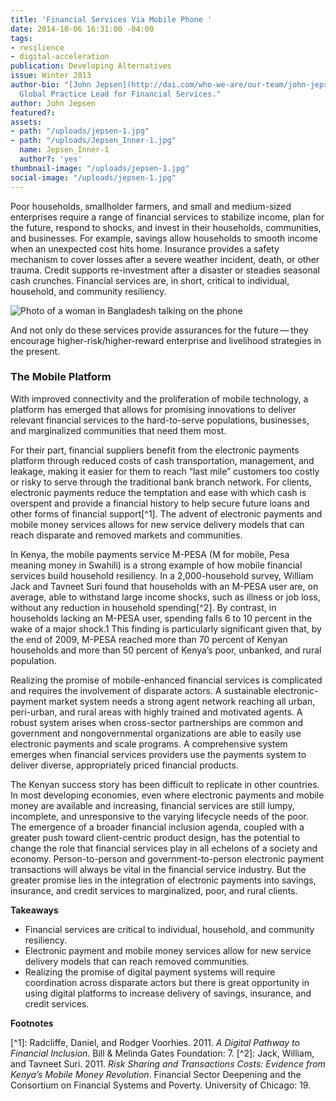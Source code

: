 ```yaml
---
title: 'Financial Services Via Mobile Phone '
date: 2014-10-06 16:31:00 -04:00
tags:
- resilience
- digital-acceleration
publication: Developing Alternatives
issue: Winter 2013
author-bio: "[John Jepsen](http://dai.com/who-we-are/our-team/john-jepsen) is DAI's
  Global Practice Lead for Financial Services."
author: John Jepsen
featured?: 
assets:
- path: "/uploads/jepsen-1.jpg"
- path: "/uploads/Jepsen_Inner-1.jpg"
  name: Jepsen_Inner-1
  author?: 'yes'
thumbnail-image: "/uploads/jepsen-1.jpg"
social-image: "/uploads/jepsen-1.jpg"
---
```


<p>Poor households, smallholder farmers, and small and medium-sized enterprises require a range of financial services to stabilize income, plan for the future, respond to shocks, and invest in their households, communities, and businesses. For example, savings allow households to smooth income when an unexpected cost hits home. Insurance provides a safety mechanism to cover losses after a severe weather incident, death, or other trauma. Credit supports re-investment after a disaster or steadies seasonal cash crunches. Financial services are, in short, critical to individual, household, and community resiliency.</p>


![Photo of a woman in Bangladesh talking on the phone](/uploads/jepsen-1.jpg "A woman in Bangladesh uses a cell phone at a local market.")   
  <p>And not only do these services provide assurances for the future — they encourage higher-risk/higher-reward enterprise and livelihood strategies in the present.</p>
<h3>The Mobile Platform</h3>
  <p>With improved connectivity and the proliferation of mobile technology, a platform has emerged that allows for promising innovations to deliver relevant financial services to the hard-to-serve populations, businesses, and marginalized communities that need them most.</p>

For their part, financial suppliers benefit from the electronic payments platform through reduced costs of cash transportation, management, and leakage, making it easier for them to reach “last mile” customers too costly or risky to serve through the traditional bank branch network. For clients, electronic payments reduce the temptation and ease with which cash is overspent and provide a financial history to help secure future loans and other forms of financial support[^1]. The advent of electronic payments and mobile money services allows for new service delivery models that can reach disparate and removed markets and communities.

In Kenya, the mobile payments service M-PESA (M for mobile, Pesa meaning money in Swahili) is a strong example of how mobile financial services build household resiliency. In a 2,000-household survey, William Jack and Tavneet Suri found that households with an M-PESA user are, on average, able to withstand large income shocks, such as illness or job loss, without any reduction in household spending[^2]. By contrast, in households lacking an M-PESA user, spending falls 6 to 10 percent in the wake of a major shock.1 This finding is particularly significant given that, by the end of 2009, M-PESA reached more than 70 percent of Kenyan households and more than 50 percent of Kenya’s poor, unbanked, and rural population.

<p>Realizing the promise of mobile-enhanced financial services is complicated and requires the involvement of disparate actors. A sustainable electronic-payment market system needs a strong agent network reaching all urban, peri-urban, and rural areas with highly trained and motivated agents. A robust system arises when cross-sector partnerships are common and government and nongovernmental organizations are able to easily use electronic payments and scale programs. A comprehensive system emerges when financial services providers use the payments system to deliver diverse, appropriately priced financial products.</p>
  <p>The Kenyan success story has been difficult to replicate in other countries. In most developing economies, even where electronic payments and mobile money are available and increasing, financial services are still lumpy, incomplete, and unresponsive to the varying lifecycle needs of the poor. The emergence of a broader financial inclusion agenda, coupled with a greater push toward client-centric product design, has the potential to change the role that financial services play in all echelons of a society and economy. Person-to-person and government-to-person electronic payment transactions will always be vital in the financial service industry. But the greater promise lies in the integration of electronic payments into savings, insurance, and credit services to marginalized, poor, and rural clients.</p>
  <p><strong>Takeaways</strong></p>
  <ul>
    <li>Financial services are critical to individual, household, and community resiliency.</li>
    <li>Electronic payment and mobile money services allow for new service delivery models that can reach removed communities.  </li>
    <li>Realizing the promise of digital payment systems will require coordination across disparate actors but there is great opportunity in using digital platforms to increase delivery of savings, insurance, and credit services.</li>
  </ul>
  
<p><strong>Footnotes</strong></p>
[^1]: Radcliffe, Daniel, and Rodger Voorhies. 2011. <em>A Digital Pathway to Financial Inclusion</em>. Bill & Melinda Gates Foundation: 7. 
[^2]: Jack, William, and Tavneet Suri. 2011. <em>Risk Sharing and Transactions Costs: Evidence from Kenya’s Mobile Money Revolution</em>. Financial Sector Deepening and the Consortium on Financial Systems and Poverty. University of Chicago: 19.
